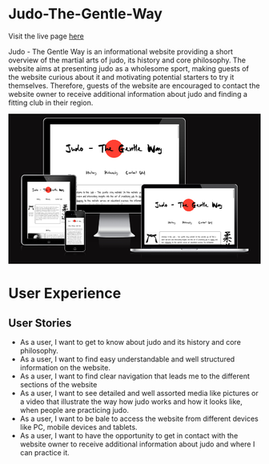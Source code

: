 # Judo-The-Gentle-Way
Visit the live page [here](https://herfri.github.io/Judo-The-Gentle-Way/)

Judo - The Gentle Way is an informational website providing a short overview of the martial arts of judo, its history and core philosophy. The website aims at presenting judo as a wholesome sport, making guests of the website curious about it and motivating potential starters to try it themselves. Therefore, guests of the website are encouraged to contact the website owner to receive additional information about judo and finding a fitting club in their region.
 
![mockup](assets/images/mockup.png) 


# User Experience
## User Stories
* As a user, I want to get to know about judo and its history and core philosophy.
* As a user, I want to find easy understandable and well structured information on the website.
* As a user, I want to find clear navigation that leads me to the different sections of the website
* As a user, I want to see detailed and well assorted media like pictures or a video that illustrate the way how judo works and how it looks like, when people are practicing judo.
* As a user, I want to be bale to access the website from different devices like PC, mobile devices and tablets.
* As a user, I want to have the opportunity to get in contact with the website owner to receive additional information about judo and where I can practice it.

